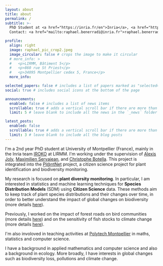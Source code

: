 ```yaml
---
layout: about
title: about
permalink: /
subtitle: >-
  PhD Student at <a href="https://inria.fr/en">Inria</a>, <a href="https://www.lirmm.fr/lirmm-en/">LIRMM</a>, <a href="https://www.umontpellier.fr/en/">Université de Montpellier</a> (Montpellier, France).<br>
  Contact: <a href="mailto:raphael.benerradi@inria.fr">raphael.benerradi@inria.fr</a>.

profile:
  align: right
  image: raphael_pic_crop2.jpeg
  image_circular: false # crops the image to make it circular
  # more_info: >
  #   <p>LIRMM, Bâtiment 5</p>
  #   <p>860 rue St Priest</p>
  #   <p>34095 Montpellier cedex 5, France</p>
  more_info: 

selected_papers: false # includes a list of papers marked as "selected={true}"
social: true # includes social icons at the bottom of the page

announcements:
  enabled: false # includes a list of news items
  scrollable: true # adds a vertical scroll bar if there are more than 3 news items
  limit: 5 # leave blank to include all the news in the `_news` folder

latest_posts:
  enabled: false
  scrollable: true # adds a vertical scroll bar if there are more than 3 new posts items
  limit: 3 # leave blank to include all the blog posts
---
```


I'm a 2nd year PhD student at University of Montpellier (France), mainly in the Inria team [IROKO](https://team.inria.fr/iroko/) at LIRMM. I'm working under the supervision of [Alexis Joly](https://sites.google.com/view/alexis-joly-inria/home/), [Maximilien Servajean](https://maximiliense.github.io/), and [Christophe Botella](http://christophebotella.fr/). This project is integrated into the [Pl@ntNet](https://www.plantnet.org/en/) project, a citizen science project for plant identification and biodiversity monitoring.

My research is focused on **plant diversity monitoring**. In particular, I am interested in statistics and machine learning techniques for **Species Distribution Models** (SDM) using **Citizen Science** data. These methods aim to keep track of plant species distributions and their changes over time, in order to better understand the impact of global changes on biodiversity (more details [here](/projects/mapping_plant_species/)).

Previously, I worked on the impact of forest roads on bird communities (more details [here](/projects/birds_and_roads/)) and on the sensitivity of fish stocks to climate change (more details [here](/projects/drivers_of_fish_stocks/)).

I'm also involoved in teaching activities at [Polytech Montpellier](https://www.polytech.umontpellier.fr/) in maths, statistics and computer science.

I have a background in applied mathematics and computer science and also a background in ecology. More broadly, I have interests in global changes such as biodiversity loss, pollutions and climate change.